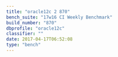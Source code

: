 ```yaml
---
title: "oracle12c 2 870"
bench_suite: "17w16 CI Weekly Benchmark"
build_number: "870"
dbprofile: "oracle12c"
classifier: ""
date: 2017-04-17T06:52:08
type: "bench"
---
```

